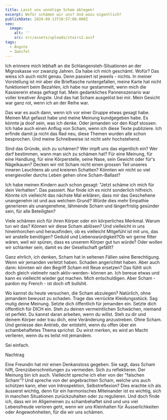 ```yaml
---
title: Lasst uns unnötige Scham ablegen!
excerpt: Wofür schämen wir uns? Und wozu eigentlich?
publishDate: 2024-09-13T10:57:00.000Z
seo:
  image:
    alt: ''
    src: src/assets/uploads/stairs2.avif
tags:
  - Ängste
  - Zweifel
---
```


Ich erinnere mich lebhaft an die Schlangensteh-Situationen an der Migroskasse vor zwanzig Jahren. Da habe ich mich geschämt. Wofür? Das weiss ich auch nicht genau. Denn passiert ist jeweils - nichts. In meiner Vorstellung ist mir aber die Brieftasche runtergefallen, meine Karte hat nicht funktioniert beim Bezahlen, ich habe nur gestammelt, wenn mich die Kassiererin etwas gefragt hat. Mein gedankliches Pannenszenario war voller kreativer Ängste. Und das hat Scham ausgelöst bei mir. Mein Gesicht war ganz rot, wenn ich an der Reihe war.

Das war es auch dann, wenn ich vor einer Gruppe etwas gesagt habe. Meinen Mut gefasst habe und meine Meinung kundgegeben habe. Es könnte ja doof sein, was ich denke. Oder jemanden vor den Kopf stossen. Ich habe auch einen Anflug von Scham, wenn ich diese Texte publiziere. Ich erfinde damit ja nicht das Rad neu, diese Themen wurden alle schon besprochen. Und meine Schreibweise ist nicht sehr hochstehend.

Sind das Gründe, sich zu schämen? Wer impft uns das eigentlich ein? Wer darf bestimmen, wann man sich zu schämen hat? Für eine Meinung, für eine Handlung, für eine Körperstelle, seine Nase, sein Gewicht oder für's Nägelkauen? Decken wir mit Scham nicht einen grossen Teil unseres inneren Leuchtens ab und kreieren Schatten? Könnten wir nicht so viel energievoller durchs Leben gehen ohne Scham-Ballast?

Ich habe meinen Kindern auch schon gesagt: "Jetzt schäme ich mich für dein Verhalten". Das passiert. Nur finde ich es nicht sonderlich hilfreich. Könnte ich vielleicht das nächste Mal erklären, dass mir das Geschehene unangenehm ist und aus welchem Grund? Würde dies mehr Empathie generieren als unangenehme, lähmende Scham und längerfristig gesünder sein, für alle Beteiligten?

Viele schämen sich für ihren Körper oder ein körperliches Merkmal. Warum tun wir das? Können wir diese Scham ablösen? Und vielleicht in uns hineinhorchen und herausfinden, ob es vielleicht Mitgefühl ist mit uns, das wir anstelle benötigen? Geduld und Liebenswürdigkeit?Ob wir gerne fitter wären, weil wir spüren, dass es unserem Körper gut tun würde? Oder wollen wir schlanker sein, damit es der Gesellschaft gefällt?

Ganz ehrlich, ich denken, Scham hat in seltenen Fällen seine Berechtigung. Wenn wir jemanden verletzt haben. Schaden angerichtet haben. Aber auch dann: könnten wir den Begriff Scham mit Reue ersetzen? Das fühlt sich doch gleich vielmehr nach aktiv-werden- können an. Ich bereue etwas und kann es vielleicht wieder gut machen. Mich entschuldigen. Aber Scham - pardon my French - ist doch oft bullshit.

Wo kannst du heute versuchen, die Scham abzulegen? Natürlich, ohne jemandem bewusst zu schaden. Trage das verrückte Kleidungsstück. Sag mutig deine Meinung. Setzte dich öffentlich für jemanden ein. Setzte dich öffentlich für DICH ein. Steh zu deinen vermeintlichen Schwächen, niemand ist perfekt. Du kannst daran arbeiten, wenn du willst. Steh zu dir und deinem Körper oder trau dich, eine Veränderung anzustreben. Ohne Scham. Und geniesse den Antrieb, der entsteht, wenn du offen über ein schambehaftetes Thema sprichst. Du wirst merken, es wird an Macht verlieren, wenn du es teilst mit jemandem.

Sei einfach.

Nachtrag

Eine Freundin hat mir einen Denkanstoss gegeben. Sie sagt, dass Scham hilft, Grenzüberschreitungen zu vermeiden. Sich zu reflektieren. Der Meinung bin ich auch. Vielleicht spreche ich eher von der "falschen Scham"? Und spreche von der angebrachten Scham, welche uns auch schützen kann, eher von Introspektion, Selbstreflexion? Dies erachte ich als äusserst wichtig, denn für ein harmonisches Miteinander ist es wichtig, sich in manchen Situationen zurückzuhalten oder zu regulieren. Und doch finde ich, dass wir im Allgemeinen zu schambehaftet sind und uns viel Lebensfreude verloren geht, wenn wir uns Kleinhalten für Äusserlichkeiten oder Angewohnheiten, für die wir uns schämen.
